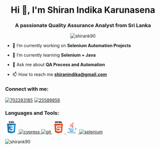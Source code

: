 <h1 align="center">Hi 👋, I'm Shiran Indika Karunasena</h1>
<h3 align="center">A passionate Quality Assurance Analyst from Sri Lanka</h3>

<p align="center"> <img src="https://komarev.com/ghpvc/?username=shirank90&label=Profile%20views&color=0e75b6&style=flat" alt="shirank90" /> </p>

- 🔭 I’m currently working on **Selenium Automation Projects**

- 🌱 I’m currently learning **Selenium + Java**

- 💬 Ask me about **QA Process and Automation**

- 📫 How to reach me **shiranindika@gmail.com**

<h3 align="left">Connect with me:</h3>
<p align="left">
<a href="https://www.linkedin.com/in/shiran-indika-karunasena-702283185/" target="blank"><img align="center" src="https://raw.githubusercontent.com/rahuldkjain/github-profile-readme-generator/master/src/images/icons/Social/linked-in-alt.svg" alt="702283185" height="30" width="40" /></a>
<a href="https://stackoverflow.com/users/25589856" target="blank"><img align="center" src="https://raw.githubusercontent.com/rahuldkjain/github-profile-readme-generator/master/src/images/icons/Social/stack-overflow.svg" alt="25589856" height="30" width="40" /></a>
</p>

<h3 align="left">Languages and Tools:</h3>
<p align="left"> <a href="https://www.w3schools.com/css/" target="_blank" rel="noreferrer"> <img src="https://raw.githubusercontent.com/devicons/devicon/master/icons/css3/css3-original-wordmark.svg" alt="css3" width="40" height="40"/> </a> <a href="https://www.cypress.io" target="_blank" rel="noreferrer"> <img src="https://raw.githubusercontent.com/simple-icons/simple-icons/6e46ec1fc23b60c8fd0d2f2ff46db82e16dbd75f/icons/cypress.svg" alt="cypress" width="40" height="40"/> </a> <a href="https://git-scm.com/" target="_blank" rel="noreferrer"> <img src="https://www.vectorlogo.zone/logos/git-scm/git-scm-icon.svg" alt="git" width="40" height="40"/> </a> <a href="https://www.w3.org/html/" target="_blank" rel="noreferrer"> <img src="https://raw.githubusercontent.com/devicons/devicon/master/icons/html5/html5-original-wordmark.svg" alt="html5" width="40" height="40"/> </a> <a href="https://www.java.com" target="_blank" rel="noreferrer"> <img src="https://raw.githubusercontent.com/devicons/devicon/master/icons/java/java-original.svg" alt="java" width="40" height="40"/> </a> <a href="https://www.selenium.dev" target="_blank" rel="noreferrer"> <img src="https://raw.githubusercontent.com/detain/svg-logos/780f25886640cef088af994181646db2f6b1a3f8/svg/selenium-logo.svg" alt="selenium" width="40" height="40"/> </a> </p>

<p><img align="center" src="https://github-readme-stats.vercel.app/api/top-langs?username=shirank90&show_icons=true&locale=en&layout=compact" alt="shirank90" /></p>
